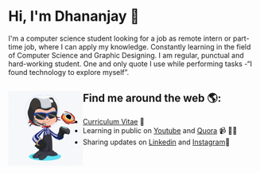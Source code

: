 # Hi, I'm Dhananjay 👋

I'm a computer science student looking for a job as remote intern or part- time job, where I can apply my knowledge. Constantly learning in the field of Computer Science and Graphic Designing. I am regular, punctual and hard-working student. One and only quote I use while performing tasks -“I found technology to explore myself”.



## Find me around the web 🌎:<a href="https://github.com/DhananjayPorwal"><img align="left" width="150" height="150" src="https://github.com/DhananjayPorwal/DhananjayPorwal/blob/master/octodhananjay/dhananjayporwal-octocat.gif?raw=true"></a>
- [Curriculum Vitae](https://dhananjayporwal.me/) :rainbow:
- Learning in public on [Youtube](https://www.youtube.com/channel/UCIzgnaYhyItjl7lwomheaLA/videos?disable_polymer=1) and [Quora](https://www.quora.com/profile/Dhananjay-Porwal-2) 📹 ✍🏾
- Sharing updates on [Linkedin](https://www.linkedin.com/in/dhananjayporwal/) and [Instagram](https://www.instagram.com/porwal.exe/)💼
